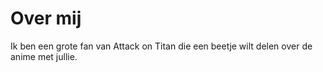 # Over mij

Ik ben een grote fan van Attack on Titan die een beetje wilt delen over de anime met jullie.
